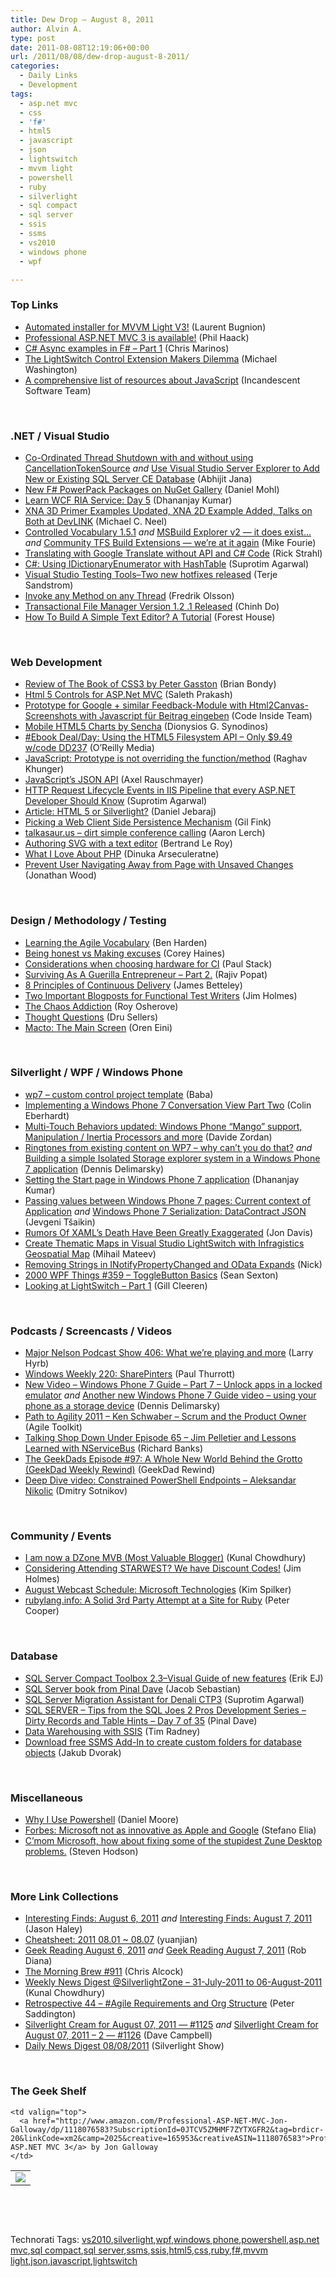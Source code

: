 ```yaml
---
title: Dew Drop – August 8, 2011
author: Alvin A.
type: post
date: 2011-08-08T12:19:06+00:00
url: /2011/08/08/dew-drop-august-8-2011/
categories:
  - Daily Links
  - Development
tags:
  - asp.net mvc
  - css
  - 'f#'
  - html5
  - javascript
  - json
  - lightswitch
  - mvvm light
  - powershell
  - ruby
  - silverlight
  - sql compact
  - sql server
  - ssis
  - ssms
  - vs2010
  - windows phone
  - wpf

---
```

### <a name="top"></a>Top Links

  * [Automated installer for MVVM Light V3!][1] (Laurent Bugnion)
  * [Professional ASP.NET MVC 3 is available!][2] (Phil Haack)
  * [C# Async examples in F# – Part 1][3] (Chris Marinos)
  * [The LightSwitch Control Extension Makers Dilemma][4] (Michael Washington)
  * <a href="http://blog.incandescentsoftware.com/post/6714922960/a-comprehensive-list-of-resources-about-javascript" target="_blank">A comprehensive list of resources about JavaScript</a> (Incandescent Software Team)

&#160;

### <a name="dotnet"></a>.NET / Visual Studio

  * [Co-Ordinated Thread Shutdown with and without using CancellationTokenSource][5] _and_ [Use Visual Studio Server Explorer to Add New or Existing SQL Server CE Database][6] (Abhijit Jana)
  * [New F# PowerPack Packages on NuGet Gallery][7] (Daniel Mohl)
  * [Learn WCF RIA Service: Day 5][8] (Dhananjay Kumar)
  * [XNA 3D Primer Examples Updated, XNA 2D Example Added, Talks on Both at DevLINK][9] (Michael C. Neel)
  * [Controlled Vocabulary 1.5.1][10] _and_ [MSBuild Explorer v2 — it does exist…][11] _and_ [Community TFS Build Extensions — we’re at it again][12] (Mike Fourie)
  * [Translating with Google Translate without API and C# Code][13] (Rick Strahl)
  * [C#: Using IDictionaryEnumerator with HashTable][14] (Suprotim Agarwal)
  * [Visual Studio Testing Tools–Two new hotfixes released][15] (Terje Sandstrom)
  * [Invoke any Method on any Thread][16] (Fredrik Olsson)
  * [Transactional File Manager Version 1.2 .1 Released][17] (Chinh Do)
  * [How To Build A Simple Text Editor? A Tutorial][18] (Forest House)

&#160;

### <a name="web"></a>Web Development

  * [Review of The Book of CSS3 by Peter Gasston][19] (Brian Bondy)
  * [Html 5 Controls for ASP.Net MVC][20] (Saleth Prakash)
  * [Prototype for Google + similar Feedback-Module with Html2Canvas-Screenshots with Javascript für Beitrag eingeben][21] (Code Inside Team)
  * [Mobile HTML5 Charts by Sencha][22] (Dionysios G. Synodinos)
  * [#Ebook Deal/Day: Using the HTML5 Filesystem API &#8211; Only $9.49 w/code DD237][23] (O&#8217;Reilly Media)
  * [JavaScript: Prototype is not overriding the function/method][24] (Raghav Khunger)
  * [JavaScript’s JSON API][25] (Axel Rauschmayer)
  * [HTTP Request Lifecycle Events in IIS Pipeline that every ASP.NET Developer Should Know][26] (Suprotim Agarwal)
  * [Article: HTML 5 or Silverlight?][27] (Daniel Jebaraj)
  * [Picking a Web Client Side Persistence Mechanism][28] (Gil Fink)
  * [talkasaur.us – dirt simple conference calling][29] (Aaron Lerch)
  * [Authoring SVG with a text editor][30] (Bertrand Le Roy)
  * [What I Love About PHP][31] (Dinuka Arseculeratne)
  * [Prevent User Navigating Away from Page with Unsaved Changes][32] (Jonathan Wood)

&#160;

### <a name="design"></a>Design / Methodology / Testing

  * [Learning the Agile Vocabulary][33] (Ben Harden)
  * [Being honest vs Making excuses][34] (Corey Haines)
  * [Considerations when choosing hardware for CI][35] (Paul Stack)
  * [Surviving As A Guerilla Entrepreneur &#8211; Part 2.][36] (Rajiv Popat)
  * [8 Principles of Continuous Delivery][37] (James Betteley)
  * [Two Important Blogposts for Functional Test Writers][38] (Jim Holmes)
  * [The Chaos Addiction][39] (Roy Osherove)
  * [Thought Questions][40] (Dru Sellers)
  * [Macto: The Main Screen][41] (Oren Eini)

&#160;

### <a name="silverlight"></a>Silverlight / WPF / Windows Phone

  * [wp7 – custom control project template][42] (Baba)
  * [Implementing a Windows Phone 7 Conversation View Part Two][43] (Colin Eberhardt)
  * [Multi-Touch Behaviors updated: Windows Phone “Mango” support, Manipulation / Inertia Processors and more][44] (Davide Zordan)
  * [Ringtones from existing content on WP7 – why can’t you do that?][45] _and_ [Building a simple Isolated Storage explorer system in a Windows Phone 7 application][46] (Dennis Delimarsky)
  * [Setting the Start page in Windows Phone 7 application][47] (Dhananjay Kumar)
  * [Passing values between Windows Phone 7 pages: Current context of Application][48] _and_ [Windows Phone 7 Serialization: DataContract JSON][49] (Jevgeni Tšaikin)
  * [Rumors Of XAML’s Death Have Been Greatly Exaggerated][50] (Jon Davis)
  * [Create Thematic Maps in Visual Studio LightSwitch with Infragistics Geospatial Map][51] (Mihail Mateev)
  * [Removing Strings in INotifyPropertyChanged and OData Expands][52] (Nick)
  * <a href="http://wpf.2000things.com/2011/08/08/359-togglebutton-basics/" target="_blank">2000 WPF Things #359 – ToggleButton Basics</a> (Sean Sexton)
  * [Looking at LightSwitch &#8211; Part 1][53] (Gill Cleeren)

&#160;

### <a name="podcasts"></a>Podcasts / Screencasts / Videos

  * <a href="http://feedproxy.google.com/~r/MajorNelsonblogcast/~3/3-431LjmsCI/" target="_blank">Major Nelson Podcast Show 406: What we’re playing and more</a> (Larry Hyrb)
  * [Windows Weekly 220: SharePinters][54] (Paul Thurrott)
  * [New Video – Windows Phone 7 Guide – Part 7 – Unlock apps in a locked emulator][55] _and_ [Another new Windows Phone 7 Guide video – using your phone as a storage device][56] (Dennis Delimarsky)
  * [Path to Agility 2011 &#8211; Ken Schwaber &#8211; Scrum and the Product Owner][57] (Agile Toolkit)
  * <a href="http://feedproxy.google.com/~r/TalkingShopDownUnder/~3/6n-btcDb9dM/episode-65-jim-pelletier-and-lessons.html" target="_blank">Talking Shop Down Under Episode 65 &#8211; Jim Pelletier and Lessons Learned with NServiceBus</a> (Richard Banks)
  * [The GeekDads Episode #97: A Whole New World Behind the Grotto (GeekDad Weekly Rewind)][58] (GeekDad Rewind)
  * [Deep Dive video: Constrained PowerShell Endpoints – Aleksandar Nikolic][59] (Dmitry Sotnikov)

&#160;

### <a name="events"></a>Community / Events

  * [I am now a DZone MVB (Most Valuable Blogger)][60] (Kunal Chowdhury)
  * [Considering Attending STARWEST? We have Discount Codes!][61] (Jim Holmes)
  * [August Webcast Schedule: Microsoft Technologies][62] (Kim Spilker)
  * [rubylang.info: A Solid 3rd Party Attempt at a Site for Ruby][63] (Peter Cooper)

&#160;

### <a name="db"></a>Database

  * [SQL Server Compact Toolbox 2.3–Visual Guide of new features][64] (Erik EJ)
  * [SQL Server book from Pinal Dave][65] (Jacob Sebastian)
  * [SQL Server Migration Assistant for Denali CTP3][66] (Suprotim Agarwal)
  * [SQL SERVER – Tips from the SQL Joes 2 Pros Development Series – Dirty Records and Table Hints – Day 7 of 35][67] (Pinal Dave)
  * [Data Warehousing with SSIS][68] (Tim Radney)
  * [Download free SSMS Add-In to create custom folders for database objects][69] (Jakub Dvorak)

&#160;

### <a name="misc"></a>Miscellaneous

  * [Why I Use Powershell][70] (Daniel Moore)
  * [Forbes: Microsoft not as innovative as Apple and Google][71] (Stefano Elia)
  * [C’mom Microsoft, how about fixing some of the stupidest Zune Desktop problems.][72] (Steven Hodson)

&#160;

### <a name="links"></a>More Link Collections

  * [Interesting Finds: August 6, 2011][73] _and_ [Interesting Finds: August 7, 2011][74] (Jason Haley)
  * [Cheatsheet: 2011 08.01 ~ 08.07][75] (yuanjian)
  * [Geek Reading August 6, 2011][76] _and_ [Geek Reading August 7, 2011][77] (Rob Diana)
  * [The Morning Brew #911][78] (Chris Alcock)
  * [Weekly News Digest @SilverlightZone &#8211; 31-July-2011 to 06-August-2011][79] (Kunal Chowdhury)
  * [Retrospective 44 – #Agile Requirements and Org Structure][80] (Peter Saddington)
  * [Silverlight Cream for August 07, 2011 &#8212; #1125][81] _and_ [Silverlight Cream for August 07, 2011 &#8211; 2 &#8212; #1126][82] (Dave Campbell)
  * <a href="http://feedproxy.google.com/~r/silverlightshow/~3/nl11J5BJpqY/Daily-News-Digest-08-08-2011.aspx" target="_blank">Daily News Digest 08/08/2011</a> (Silverlight Show)

&#160;

### <a name="shelf"></a>The Geek Shelf

<table border="0" cellspacing="0" cellpadding="0">
  <tr>
    <td>
      <img data-recalc-dims="1" decoding="async" src="https://i0.wp.com/ecx.images-amazon.com/images/I/51NlVWhGtoL._SL160_.jpg?w=660" />
    </td>
    
    <td valign="top">
      <a href="http://www.amazon.com/Professional-ASP-NET-MVC-Jon-Galloway/dp/1118076583?SubscriptionId=0JTCV5ZMHMF7ZYTXGFR2&tag=brdicr-20&linkCode=xm2&camp=2025&creative=165953&creativeASIN=1118076583">Professional ASP.NET MVC 3</a> by Jon Galloway
    </td>
  </tr>
</table>

&#160;

<div style="padding-bottom: 0px; margin: 0px; padding-left: 0px; padding-right: 0px; display: inline; float: none; padding-top: 0px" id="scid:C16BAC14-9A3D-4c50-9394-FBFEF7A93539:7015aab6-330b-4e58-bb27-cff4320caf33" class="wlWriterEditableSmartContent">
  <!--dotnetkickit-->
</div>

&#160;

<div style="padding-bottom: 0px; margin: 0px; padding-left: 0px; padding-right: 0px; display: inline; float: none; padding-top: 0px" id="scid:0767317B-992E-4b12-91E0-4F059A8CECA8:ea2a50e3-aca7-4519-8e40-eb439d0a292c" class="wlWriterEditableSmartContent">
  Technorati Tags: <a href="http://technorati.com/tags/vs2010" rel="tag">vs2010</a>,<a href="http://technorati.com/tags/silverlight" rel="tag">silverlight</a>,<a href="http://technorati.com/tags/wpf" rel="tag">wpf</a>,<a href="http://technorati.com/tags/windows+phone" rel="tag">windows phone</a>,<a href="http://technorati.com/tags/powershell" rel="tag">powershell</a>,<a href="http://technorati.com/tags/asp.net+mvc" rel="tag">asp.net mvc</a>,<a href="http://technorati.com/tags/sql+compact" rel="tag">sql compact</a>,<a href="http://technorati.com/tags/sql+server" rel="tag">sql server</a>,<a href="http://technorati.com/tags/ssms" rel="tag">ssms</a>,<a href="http://technorati.com/tags/ssis" rel="tag">ssis</a>,<a href="http://technorati.com/tags/html5" rel="tag">html5</a>,<a href="http://technorati.com/tags/css" rel="tag">css</a>,<a href="http://technorati.com/tags/ruby" rel="tag">ruby</a>,<a href="http://technorati.com/tags/f%23" rel="tag">f#</a>,<a href="http://technorati.com/tags/mvvm+light" rel="tag">mvvm light</a>,<a href="http://technorati.com/tags/json" rel="tag">json</a>,<a href="http://technorati.com/tags/javascript" rel="tag">javascript</a>,<a href="http://technorati.com/tags/lightswitch" rel="tag">lightswitch</a>
</div>

 [1]: http://feedproxy.google.com/~r/galasoft/~3/G4yWssftg3Y/automated-installer-for-mvvm-light-v3.aspx
 [2]: http://feeds.haacked.com/~r/haacked/~3/wiw9soELLsc/professional-aspnetmvc3.aspx
 [3]: http://feedproxy.google.com/~r/marinos/~3/7jlW2S_zSpE/
 [4]: http://openlightgroup.net/Blog/tabid/58/EntryId/182/The-LightSwitch-Control-Extension-Makers-Dilemma.aspx
 [5]: http://dailydotnettips.com/2011/08/06/co-ordinated-thread-shutdown-with-and-without-using-cancellationtokensource/
 [6]: http://dailydotnettips.com/2011/08/07/use-visual-studio-server-explorer-to-add-new-or-existing-sql-server-ce-database/
 [7]: http://feedproxy.google.com/~r/BloggemDano/~3/Uf7vRbk5lpU/new-f-powerpack-packages-on-nuget.html
 [8]: http://debugmode.net/2011/08/07/learn-wcf-ria-service-day-5/
 [9]: http://feedproxy.google.com/~r/Devlicious/~3/J_Ttiwl_mjY/xna-3d-primer-examples-updated-xna-2d-example-added-talks-on-both-at-devlink.aspx
 [10]: http://mikefourie.wordpress.com/2011/08/06/controlled-vocabulary-1-5-1/
 [11]: http://mikefourie.wordpress.com/2011/08/06/msbuild-explorer-v2-it-does-exist/
 [12]: http://mikefourie.wordpress.com/2011/08/06/community-tfs-build-extensions-were-at-it-again/
 [13]: http://feedproxy.google.com/~r/RickStrahl/~3/kZ8MEgmVstk/Translating-with-Google-Translate-without-API-and-C-Code
 [14]: http://feedproxy.google.com/~r/netCurryRecentArticles/~3/m5esQbxTkFI/ShowArticle.aspx
 [15]: http://geekswithblogs.net/terje/archive/2011/08/07/visual-studio-testing-toolsndashtwo-new-hotfixes-released.aspx
 [16]: http://feedproxy.google.com/~r/jayway/posts/~3/e7auuT0klDA/
 [17]: http://feedproxy.google.com/~r/ChinhDo/~3/SgaYUuYrD-U/
 [18]: http://www.codeproject.com/KB/wtl/BuildASimpleTextEditor.aspx
 [19]: http://www.brianbondy.com/blog/id/122
 [20]: http://www.codeproject.com/KB/webforms/Html5MVCWebControls.aspx
 [21]: http://code-inside.de/blog-in/2011/08/08/prototype-for-google-similar-feedback-module-with-html2canvas-screenshots-with-javascript-fr-beitrag-eingeben/
 [22]: http://www.infoq.com/news/2011/08/sencha-touch-charts
 [23]: http://feeds.oreilly.com/~r/oreilly/news/~3/dOFByxJbjK8/
 [24]: http://feeds.dzone.com/~r/zones/dotnet/~3/-g0jvA0uHAo/javascript-prototype-not
 [25]: http://feeds.dzone.com/~r/zones/css/~3/dOZTNIhlWVg/javascript%E2%80%99s-json-api
 [26]: http://feedproxy.google.com/~r/netCurryRecentArticles/~3/1dZjFDIsyHA/ShowArticle.aspx
 [27]: http://www.infoq.com/articles/Html5-or-Silverlight
 [28]: http://feedproxy.google.com/~r/GilFinkBlog/~3/-4apSdCRr10/picking-a-web-client-side-persistence-mechanism.aspx
 [29]: http://feedproxy.google.com/~r/aaronlerch/~3/eO7Rw34Zalw/
 [30]: http://weblogs.asp.net/bleroy/archive/2011/08/07/authoring-svg-with-a-text-editor.aspx
 [31]: http://feeds.dzone.com/~r/zones/css/~3/0QwF8ON_Vng/what-i-love-about-php
 [32]: http://www.blackbeltcoder.com/Articles/script/prevent-user-navigating-away-from-page-with-unsaved-changes
 [33]: http://feeds.dzone.com/~r/zones/agile/~3/z9Bi_l2cTs4/learning-agile-vocabulary
 [34]: http://programmingtour.blogspot.com/2011/08/rationalizing-real-world.html
 [35]: http://feeds.dzone.com/~r/zones/dotnet/~3/cgwWE3-oIBQ/considerations-when-choosing
 [36]: http://www.thousandtyone.com/blog/SurvivingAsAGuerillaEntrepreneurPart2.aspx
 [37]: http://feeds.dzone.com/~r/zones/agile/~3/NEawcUpWin4/8-principles-continuous
 [38]: http://feedproxy.google.com/~r/Frazzleddad/~3/Ut2dMhbvHyw/two-important-blogposts-for-functional.html
 [39]: http://feedproxy.google.com/~r/5whys/~3/minecCNzn9g/the-chaos-addiction.html
 [40]: http://feedproxy.google.com/~r/CodeBetter/~3/N33E3pgzB1c/
 [41]: http://feedproxy.google.com/~r/AyendeRahien/~3/4eW7fzlLExk/macto-the-main-screen
 [42]: http://babaandthepigman.wordpress.com/2011/08/06/wp7-custom-control-project-template/
 [43]: http://www.scottlogic.co.uk/blog/colin/2011/08/implementing-a-windows-phone-7-conversation-view-part-two/
 [44]: http://www.davidezordan.net/blog/?p=2445
 [45]: http://dennisdel.com/?p=979
 [46]: http://feeds.dzone.com/~r/zones/dotnet/~3/TNP7aHrW4zM/building-simple-isolated
 [47]: http://debugmode.net/2011/08/06/setting-the-start-page-in-windows-phone-7-application/
 [48]: http://mobile.dzone.com/news/passing-values-between-windows
 [49]: http://feeds.dzone.com/~r/zones/dotnet/~3/_8yJS39Eazo/windows-phone-7-serialization-1
 [50]: http://feeds.dzone.com/~r/zones/dotnet/~3/-W0kg7bzXcc/rumors-xaml%E2%80%99s-death-have-been
 [51]: http://blogs.infragistics.com/blogs/mihail_mateev/archive/2011/08/07/create-thematic-maps-in-visual-studio-lightswitch-with-infragistics-geospatial-map.aspx
 [52]: http://feedproxy.google.com/~r/NicksNetTravels/~3/w-c44leRNDg/post.aspx
 [53]: http://www.silverlightshow.net/items/Looking-at-LightSwitch-Part-1.aspx
 [54]: http://www.winsupersite.com/article/podcasts/windows-weekly-220-sharepinters-140101
 [55]: http://dennisdel.com/?p=982
 [56]: http://dennisdel.com/?p=983
 [57]: http://agiletoolkit.libsyn.com/path-to-agility-2011-ken-schwaber-scrum-and-the-product-owner
 [58]: http://feeds.wired.com/~r/wiredgeekdad/~3/YX5jdQU6G-g/
 [59]: http://dmitrysotnikov.wordpress.com/2011/08/08/deep-dive-video-constrained-powershell-endpoints-aleksandar-nikolic/
 [60]: http://feedproxy.google.com/~r/kunal2383/~3/H_I1k_kbhDI/i-am-now-dzone-mvb-most-valuable.html
 [61]: http://feedproxy.google.com/~r/Frazzleddad/~3/CbZuzRwIPMc/considering-attending-starwest-we-have.html
 [62]: http://blogs.msdn.com/b/microsoft_press/archive/2011/08/08/august-webcast-schedule-microsoft-technologies.aspx
 [63]: http://feedproxy.google.com/~r/Rubyflow/~3/Q37W50y8Rxs/6312-rubylang-info-a-solid-3rd-party-attempt-at-a-site-for-ruby
 [64]: http://feedproxy.google.com/~r/ErikejBlogsAboutSqlCompactnetAndRelatedStuff/~3/x8Z-T97eKg4/sql-server-compact-toolbox-23visual.html
 [65]: http://feedproxy.google.com/~r/ExploringBeyondRelational/~3/2tmgzEWmDP4/sql-server-book-from-pinal-dave.aspx
 [66]: http://feedproxy.google.com/~r/sqlservercurry/blog/~3/BUKfzQg1Yrs/sql-server-migration-assistant-for.html
 [67]: http://blog.sqlauthority.com/2011/08/07/sql-server-tips-from-the-sql-joes-2-pros-development-series-dirty-records-and-table-hints-day-7-of-35/
 [68]: http://www.sqlservercentral.com/blogs/timradney/archive/2011/08/08/data-warehousing-with-ssis.aspx
 [69]: http://feedproxy.google.com/~r/sqlserverpedia/~3/C1XIqzkYIt8/
 [70]: http://northhorizon.net/2011/why-i-use-powershell/
 [71]: http://www.neowin.net/news/forbes-microsoft-not-as-innovative-as-apple-and-google
 [72]: http://feedproxy.google.com/~r/Winextra/~3/oMeuG2uHFUg/
 [73]: http://jasonhaley.com/blog/post.aspx?id=48a49786-267d-49d9-b115-974fff363c80
 [74]: http://jasonhaley.com/blog/post.aspx?id=c8d4da5b-46d3-42ec-b1e8-b76190797a33
 [75]: http://weblogs.asp.net/yuanjian/archive/2011/08/07/cheatsheet-2011-08-01-08-07.aspx
 [76]: http://feedproxy.google.com/~r/RegularGeek/~3/lu7Y_xGn5C4/
 [77]: http://feedproxy.google.com/~r/RegularGeek/~3/SZxiLrstxjs/
 [78]: http://feedproxy.google.com/~r/ReflectivePerspective/~3/YGCkvWjcJs4/
 [79]: http://feedproxy.google.com/~r/kunal2383/~3/H-RjWlLI-hM/weekly-news-digest-silverlightzone-31.html
 [80]: http://feedproxy.google.com/~r/agilescout/~3/k4woHpnhgxw/
 [81]: http://geekswithblogs.net/WynApseTechnicalMusings/archive/2011/08/07/146451.aspx
 [82]: http://geekswithblogs.net/WynApseTechnicalMusings/archive/2011/08/07/146457.aspx